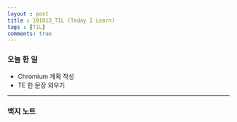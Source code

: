 ```yaml
---
layout : post
title : 191013_TIL (Today I Learn)
tags : [TIL]
comments: true
---
```

### 오늘 한 일
- Chromium 계획 작성
- TE 한 문장 외우기 

---
### 백지 노트
